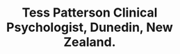 ---
tags: page
permalink: false
title: Tess Patterson Clinical Psychologist, Dunedin, New Zealand.
available: true
unavailableMessage: Sorry, I am currently unavailable! Please check back on this website soon. 
homeTitle: Dr Tess Patterson
homeDescription: Registered clinical psychologist. Based in Dunedin, New Zealand
homeImage: ./assets/tess_home_resize.png
aboutPara1Title: Who Am I?
aboutPara1Body: I am a registered clinical psychologist and hold a PhD in Psychology. I teach and conduct research at the University of Otago. I am experienced in working with persons presenting with a range of mental health and well-being issues such as anxiety, depression, addiction and more.
aboutDropdown1Title: Qualifications
aboutDropdown1Body: <li>Doctor of Philosophy (PhD), Psychology</li><li></li><li></li><li></li><li></li><li></li>
aboutDropdown2Title: About my research
aboutDropdown2Body: <p>My current research focuses on survivors of sexual abuse and the way in which gender (i.e., being male, female or gender diverse) affects help seeking behaviour and the treatment needs of the individual. The aim of the research is to be able to provide gender specific and gender sensitive interventions for all persons who experience sexual abuse.</p><p>I also conduct research examining the efficacy of alcohol and drug treatment programmes.</p>
aboutPara2Title: Treatment Approach
aboutPara2Body: As a therapist I feel privileged to work alongside an individual in a process of change to reduce suffering and enhance functional living. I have a deep sense of compassion in relation to the human condition and I am known for my empathetic and kind approach. I am committed to helping clients achieve their goals and desired outcomes.
treatmentBody: <p>I offer assessment, diagnosis and treatment for mental health difficulties such as</p><ul><li>anxiety</li><li>depression</li><li>obsessive-compulsive disorder</li><li>post-traumatic stress disorder</li><li>addiction</li><li>sexual abuse</li></ul><p>I specialise in providing treatment intervention for sexual abuse or sexual violence. Due to limited time availability I am currently prioritising those seeking help related to sexual abuse/sexual violence or those struggling with addictive type disorders or substance use.</p>
treatmentImage: ./assets/tess_with_client_crop_resize.jpg
pricingPrice: $180 (plus GST) per 50 minute session
pricingPara1Title: Payment Arrangements
pricingPara1Body: <p>If paying for the session personally then direct payment is to be made to a specified bank account within 24 hours following the appointment session.</p><p>For payment via other means (e.g., Employment Assisted Programmes, ACC), an invoice for payment will be sent to the relevant organization directly.</p>
pricingPara2Title: Cancellations
pricingPara2Body: Appointments cancelled 24 hours prior to the arrange appointment will incur no fee charged. Otherwise, payment will be charged in full unless there are reasonable extenuating circumstances (e.g., a one-off emergency situation).
contactMessage: Use this contact form to arrange an appointment.
contactSuccessMessage: <p>Your message has been successfully submitted!</p> <p>Tess will try to respond to your enquiry soon.</p>
---